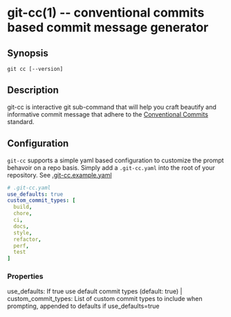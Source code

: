 
git-cc(1) -- conventional commits based commit message generator
================================================================

## Synopsis

`git cc [--version]`

## Description

git-cc is interactive git sub-command that will help you craft beautify and informative commit message that adhere to the [Conventional Commits](https://www.conventionalcommits.org/en/v1.0.0/) standard.

## Configuration

`git-cc` supports a simple yaml based configuration to customize the prompt behavoir on a repo basis. Simply add a `.git-cc.yaml` into the root of your repository. See [.git-cc.example.yaml](.git-cc.example.yaml)

```yaml
# .git-cc.yaml
use_defaults: true
custom_commit_types: [
  build,
  chore,
  ci,
  docs,
  style,
  refactor,
  perf,
  test
]
```

### Properties

use_defaults: If true use default commit types (default: true)                       |
custom_commit_types: List of custom commit types to include when prompting, appended to defaults if use_defaults=true

